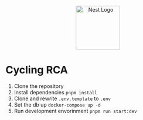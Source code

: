 <p align="center">
  <a href="http://nestjs.com/" target="blank"><img src="https://nestjs.com/img/logo-small.svg" width="120" alt="Nest Logo" /></a>
</p>

# Cycling RCA

1. Clone the repository
2. Install dependencies ```pnpm install```
3. Clone and rewrite ```.env.template``` to ```.env```
4. Set the db up ```docker-compose up -d```
5. Run development envorinment ```pnpm run start:dev```